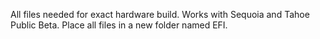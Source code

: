 All files needed for exact hardware build. Works with Sequoia and Tahoe Public Beta. Place all files in a new folder named EFI.
